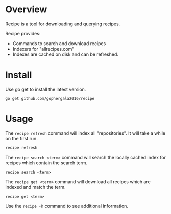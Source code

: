 # Overview

Recipe is a tool for downloading and querying recipes.

Recipe provides:
* Commands to search and download recipes
* Indexers for "allrecipes.com"
* Indexes are cached on disk and can be refreshed.

# Install
Use go get to install the latest version.
```
go get github.com/gophergala2016/recipe
```

# Usage
The `recipe refresh` command will index all "repositories".
It will take a while on the first run.
```
recipe refresh
```

The `recipe search <term>` command will search the locally cached index for recipes
which contain the search term.
```
recipe search <term>
```

The `recipe get <term>` command will download all recipes which are indexed and match the term.
```
recipe get <term>
```

Use the `recipe -h` command to see additional information.
